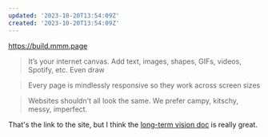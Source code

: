 ```yaml
---
updated: '2023-10-20T13:54:09Z'
created: '2023-10-20T13:54:09Z'
---
```

https://build.mmm.page

> It’s your internet canvas. Add text, images, shapes, GIFs, videos, Spotify, etc. Even draw

> Every page is mindlessly responsive so they work across screen sizes

> Websites shouldn't all look the same. We prefer campy, kitschy, messy, imperfect.

That's the link to the site, but I think the [long-term vision doc](https://paper.mmm.dev) is really great.